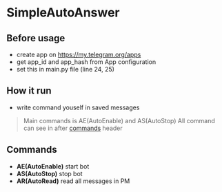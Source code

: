 # SimpleAutoAnswer
## Before usage
- create app on https://my.telegram.org/apps
- get app_id and app_hash from App configuration
- set this in main.py file (line 24, 25)
## How it run
- write command youself in saved messages
> Main commands is AE(AutoEnable) and AS(AutoStop)
> All command can see in after [commands](https://github.com/BonePolk/SimpleAutoAnswer#commands) header
## Commands
- **AE(AutoEnable)** start bot
- **AS(AutoStop)** stop bot
- **AR(AutoRead)** read all messages in PM
